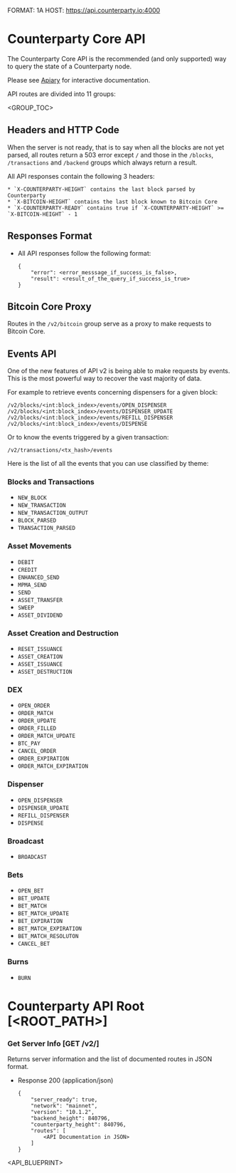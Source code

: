 FORMAT: 1A
HOST: https://api.counterparty.io:4000

# Counterparty Core API

The Counterparty Core API is the recommended (and only supported) way to query the state of a Counterparty node. 

Please see [Apiary](https://counterpartycore.docs.apiary.io/) for interactive documentation.

API routes are divided into 11 groups:

<GROUP_TOC>

## Headers and HTTP Code

When the server is not ready, that is to say when all the blocks are not yet parsed, all routes return a 503 error except `/` and those in the `/blocks`, `/transactions` and `/backend` groups which always return a result.

All API responses contain the following 3 headers:

    * `X-COUNTERPARTY-HEIGHT` contains the last block parsed by Counterparty
    * `X-BITCOIN-HEIGHT` contains the last block known to Bitcoin Core
    * `X-COUNTERPARTY-READY` contains true if `X-COUNTERPARTY-HEIGHT` >= `X-BITCOIN-HEIGHT` - 1

## Responses Format

- All API responses follow the following format:

    ```
    {
        "error": <error_messsage_if_success_is_false>,
        "result": <result_of_the_query_if_success_is_true>
    }
    ```

## Bitcoin Core Proxy

Routes in the `/v2/bitcoin` group serve as a proxy to make requests to Bitcoin Core.

## Events API

One of the new features of API v2 is being able to make requests by events. This is the most powerful way to recover the vast majority of data.

For example to retrieve events concerning dispensers for a given block:

```
/v2/blocks/<int:block_index>/events/OPEN_DISPENSER
/v2/blocks/<int:block_index>/events/DISPENSER_UPDATE
/v2/blocks/<int:block_index>/events/REFILL_DISPENSER
/v2/blocks/<int:block_index>/events/DISPENSE
```

Or to know the events triggered by a given transaction:

`/v2/transactions/<tx_hash>/events`

Here is the list of all the events that you can use classified by theme:

### Blocks and Transactions

- `NEW_BLOCK`
- `NEW_TRANSACTION`
- `NEW_TRANSACTION_OUTPUT`
- `BLOCK_PARSED`
- `TRANSACTION_PARSED`

### Asset Movements

- `DEBIT`
- `CREDIT`
- `ENHANCED_SEND`
- `MPMA_SEND`
- `SEND`
- `ASSET_TRANSFER`
- `SWEEP`
- `ASSET_DIVIDEND`

### Asset Creation and Destruction

- `RESET_ISSUANCE`
- `ASSET_CREATION`
- `ASSET_ISSUANCE`
- `ASSET_DESTRUCTION`

### DEX

- `OPEN_ORDER`
- `ORDER_MATCH`
- `ORDER_UPDATE`
- `ORDER_FILLED`
- `ORDER_MATCH_UPDATE`
- `BTC_PAY`
- `CANCEL_ORDER`
- `ORDER_EXPIRATION`
- `ORDER_MATCH_EXPIRATION`

### Dispenser

- `OPEN_DISPENSER`
- `DISPENSER_UPDATE`
- `REFILL_DISPENSER`
- `DISPENSE`

### Broadcast

- `BROADCAST`

### Bets

- `OPEN_BET`
- `BET_UPDATE`
- `BET_MATCH`
- `BET_MATCH_UPDATE`
- `BET_EXPIRATION`
- `BET_MATCH_EXPIRATION`
- `BET_MATCH_RESOLUTON`
- `CANCEL_BET`

### Burns

- `BURN`

# Counterparty API Root [<ROOT_PATH>]

### Get Server Info [GET /v2/]

Returns server information and the list of documented routes in JSON format.

+ Response 200 (application/json)

    ```
    {
        "server_ready": true,
        "network": "mainnet",
        "version": "10.1.2",
        "backend_height": 840796,
        "counterparty_height": 840796,
        "routes": [
            <API Documentation in JSON>
        ]
    }
    ```

<API_BLUEPRINT>